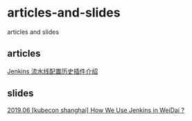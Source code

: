 # articles-and-slides
articles and slides

## articles
[Jenkins 流水线配置历史插件介绍](articles/2019/2019-07-31-pipeline-config-history-plugin.md)

## slides
[2019.06 [kubecon shanghai] How We Use Jenkins in WeiDai ?](slides/2019/2019-06-kubecon-shanghai/How-We-Use-Jenkins-in-WeiDai-%3F.pdf)
